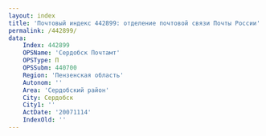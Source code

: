 ```yaml
---
layout: index
title: 'Почтовый индекс 442899: отделение почтовой связи Почты России'
permalink: /442899/
data:
    Index: 442899
    OPSName: 'Сердобск Почтамт'
    OPSType: П
    OPSSubm: 440700
    Region: 'Пензенская область'
    Autonom: ''
    Area: 'Сердобский район'
    City: Сердобск
    City1: ''
    ActDate: '20071114'
    IndexOld: ''
---
```

